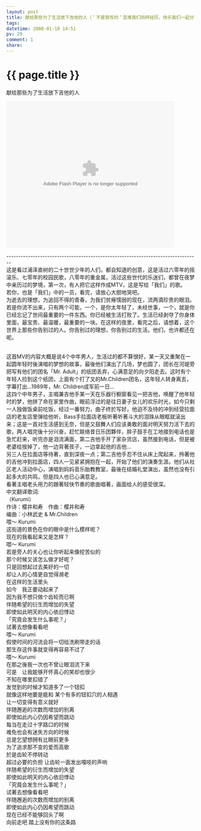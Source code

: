 ```yaml
---
layout: post
title: 献给那些为了生活放下吉他的人（＇不是我写的＇苦难我们同样经历，快乐我们一起分享）
tags: 
datetime: 2008-01-10 14:51
pv: 29
comment: 1
share: 
---
```


{{ page.title }}
================

 <p>献给那些为了生活放下吉他的人 </p><p><embed height="390" loop="false" menu="false" play="true" pluginspage="http://www.macromedia.com/go/getflashplayer" src="http://player.youku.com/player.php/sid/XNDU0MDc4MzI=/v.swf" style="width: 450px; height: 390px;" type="application/x-shockwave-flash" width="450" wmode="window" allowscriptaccess="never" /></p><p>--------------------------------------------------------------------------------<br />这是看过浦泽直树的二十世世少年的人们，都会知道的创意，这是活过六零年的摇滚乐、七零年的校园民歌，八零年的重金属，活过这些世代的乐迷们，都曾在夜梦中亲历过的梦境，第一次，有人把它这样作成MTV，这是写给「我们」的歌。<br />若你，也是「我们」中的一员，看完，请放心大胆地哭吧。<br />为逝去的理想，为追回不得的青春，为我们贫瘠懦弱的现在，流两滴珍贵的眼泪。<br />若是你流不出来，只有两个可能，一个，是你太年轻了，未经世事，一个，就是你已经忘记了世间最重要的一件东西。你已经被生活打败了。生活已经剥夺了你身体里面，最宝贵、最温暖，最重要的一块。在这样的夜里，看完之后，请想着，这个世界上那些你告别过的人。你告别过的理想，你告别过的生活。他们，也许都还在呢。</p><p><br />这首MV的内容大概是说4个中年男人，生活过的都不算很好，某一天又重聚在一起圆年轻时後演唱的梦想的故事，最後他们演出了几场，梦也圆了，团长在河堤旁把写有他们的团名「Mr. Adult」的纸团丢弃，心满意足的向夕阳走去。这时有个年轻人捡到这个纸团，上面有个打了叉的Mr.Children团名，这年轻人转身离去，字幕打出...1989年，Mr. Children成军前一日...<br />这四个中年男子，主唱兼吉他手某一天在乐器行橱窗看见一把吉他，唤醒了他年轻时的梦，他拼了命在家里作曲，眼前浮过的是往日妻子女儿的欢乐时光，如今只剩一人独做饭桌前吃饭，经过一番努力，曲子终於写好，他迫不及待的冲到经营拉面店的老友店里弹给他听，Bass手拉面店老板听著听著斗大的泪珠从眼眶就滚出来；这是一首对生活感到无奈，但是又鼓舞人们应该勇敢的面对明天努力活下去的歌，两人唱完後十分兴奋，赶忙联络昔日乐团夥伴，胖子鼓手在工地接到电话也是急忙赶来，听完亦是泪流满面，第二吉他手开了家杂货店，虽然接到电话，但是被老婆给按掉了，他一边背著孩子，一边拿起他的吉他...<br />另三人在拉面店等待著，直到深夜一点；第二吉他手忍不住从床上爬起来，拎著他的吉他冲到拉面店，四人一见紧紧拥抱在一起，开始了他们的演奏生涯。他们从社区老人活动中心，演唱到妈妈音乐胎教教室，最後在结婚礼堂演出，虽然也没有引起多大的共鸣，但是四人也已心满意足。<br />看著主唱老头用力的跟著轻快节奏的歌曲唱著，画面给人的感受很深。<br />中文翻译歌词:<br />（Kurumi）<br />作诗：樱井和寿　作曲：樱井和寿<br />编曲：小林武史 &amp; Mr.Children<br />喂～ Kurumi<br />这街道的景色在你的眼中是什么模样呢？<br />现在的我看起来又是怎样？<br />喂～ Kurumi<br />若是旁人的关心也让你听起来像挖苦似的<br />那个时候又该怎么做才好呢？<br />只是回想起过去美好的一切<br />却让人的心情更自觉得濒老<br />在这样的生活里头<br />如今　我正要动起来了<br />因为我不想只做个齿轮而已啊<br />伴随希望的衍生而增加的失望<br />即使如此明天的内心依旧悸动<br />「究竟会发生什么事呢？」<br />试著去想像看看吧<br />喂～ Kurumi<br />假使时间的河流会将一切给洗刷带走的话<br />那生存这件事就变得再容易不过了<br />喂～ Kurumi<br />在那之後我一次也不曾让眼泪流下来<br />可是　让我能够开怀真心的笑却也很少<br />不知在哪里扣错了<br />发觉到的时候才知道多了一个钮扣<br />就像这样地要是能和 某个有多的钮扣穴的人相遇<br />让一切变得有意义就好<br />伴随邂逅的次数而增加的别离<br />即使如此内心仍因希望而跳动<br />每当在走过十字路口的时候<br />难免也会有迷失方向的时候<br />总是乞望想拥有比眼前更多<br />为了追求那不变的爱而高歌<br />於是齿轮不停转动<br />超过必要的负担 让齿轮一面发出嘎吱的声响<br />伴随希望的衍生而增加的失望<br />即使如此明天的内心依旧悸动<br />「究竟会发生什么事呢？」<br />试著去想像看看吧<br />伴随邂逅的次数而增加的别离<br />即使如此内心仍因希望而跳动<br />现在已经不能够回头了啊<br />向前走吧 踏上没有你的这条路<br /><br /></p><p> </p> 

